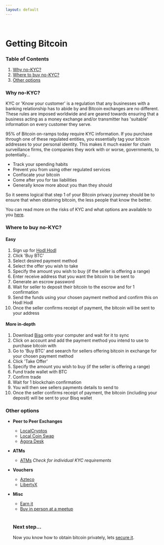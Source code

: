 ```yaml
---
layout: default
---
```

<br/>

# Getting Bitcoin

### Table of Contents

1.  [Why no-KYC?](#why-no-kyc)
2.  [Where to buy no-KYC?](#where-to-buy-no-kyc)
3.  [Other options](#other-options)

### Why no-KYC?

KYC or 'Know your customer' is a regulation that any businesses with a banking relationship has to abide by and Bitcoin exchanges are no different. These rules are imposed worldwide and are geared towards ensuring that a business acting as a money exchange and/or transmitter has 'suitable' information on every customer they serve.

95% of Bitcoin on-ramps today require KYC information. If you purchase through one of these regulated entities, you essentially tag your bitcoin addresses to your personal identity. This makes it much easier for chain surveillance firms, the companies they work with or worse, governments, to potentially... 

* Track your spending habits
* Prevent you from using other regulated services
* Confiscate your bitcoin
* Come after you for tax liabilities
* Generally know more about you than they should 

So it seems logical that step 1 of your Bitcoin privacy journey should be to ensure that when obtaining bitcoin, the less people that know the better.

You can read more on the risks of KYC and what options are available to you [here](https://bitcoinqna.github.io/noKYConly/). 

### Where to buy no-KYC?

#### Easy

1.  Sign up for [Hodl Hodl](https://hodlhodl.com/)
2.  Click 'Buy BTC'
3.  Select desired payment method
4.  Select the offer you wish to take
5.  Specify the amount you wish to buy (if the seller is offering a range) 
6.  Enter receive address that you want the bitcoin to be sent to
7.  Generate an escrow password
8.  Wait for seller to deposit their bitcoin to the escrow and for 1 confirmation
9.  Send the funds using your chosen payment method and confirm this on Hodl Hodl
10. Once the seller confirms receipt of payment, the bitcoin will be sent to your address


#### More in-depth

1.  Download [Bisq](https://bisq.network/downloads/) onto your computer and wait for it to sync
2.  Click on account and add the payment method you intend to use to purchase bitcoin with
3.  Go to 'Buy BTC' and seearch for sellers offering bitcoin in exchange for your chosen payment method
4.  Click 'Take Offer'
5.  Specify the amount you wish to buy (if the seller is offering a range) 
6.  Fund trade wallet with BTC
7.  Confirm trade
8.  Wait for 1 blockchain confirmation
9.  You will then see sellers payments details to send to
10. Once the seller confirms receipt of payment, the bitcoin (including your deposit) will be sent to your Bisq wallet

### Other options

- **Peer to Peer Exchanges**
  - [LocalCryptos](https://localcryptos.com/)
  - [Local Coin Swap](https://localcoinswap.com/)
  - [Agora Desk](https://agoradesk.com/)
  
- **ATMs**
  - [ATMs](https://coinatmradar.com/) *Check for individual KYC requirements*

- **Vouchers**
  - [Azteco](https://azte.co/index.php#intro)
  - [LibertyX](https://libertyx.com/)
  
- **Misc**
  - [Earn it]()
  - [Buy in person at a meetup](https://bitcoin-only.com/#meetups)
  
  <br/>
  
  ### Next step...
  
  Now you know how to obtain bitcoin privately, lets [secure it](https://bitcoinprivacy.guide/secure.html).
  
  
  
